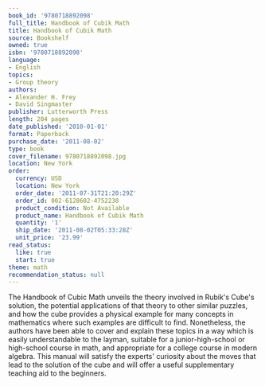 ```yaml
---
book_id: '9780718892098'
full_title: Handbook of Cubik Math
title: Handbook of Cubik Math
source: Bookshelf
owned: true
isbn: '9780718892098'
language:
- English
topics:
- Group theory
authors:
- Alexander H. Frey
- David Singmaster
publisher: Lutterworth Press
length: 204 pages
date_published: '2010-01-01'
format: Paperback
purchase_date: '2011-08-02'
type: book
cover_filename: 9780718892098.jpg
location: New York
order:
  currency: USD
  location: New York
  order_date: '2011-07-31T21:20:29Z'
  order_id: 002-6128602-4752230
  product_condition: Not Available
  product_name: Handbook of Cubik Math
  quantity: '1'
  ship_date: '2011-08-02T05:33:28Z'
  unit_price: '23.99'
read_status:
  like: true
  start: true
theme: math
recommendation_status: null
---
```

The Handbook of Cubic Math unveils the theory involved in Rubik's Cube's solution, the potential applications of that theory to other similar puzzles, and how the cube provides a physical example for many concepts in mathematics where such examples are difficult to find. Nonetheless, the authors have been able to cover and explain these topics in a way which is easily understandable to the layman, suitable for a junior-high-school or high-school course in math, and appropriate for a college course in modern algebra. This manual will satisfy the experts' curiosity about the moves that lead to the solution of the cube and will offer a useful supplementary teaching aid to the beginners.


